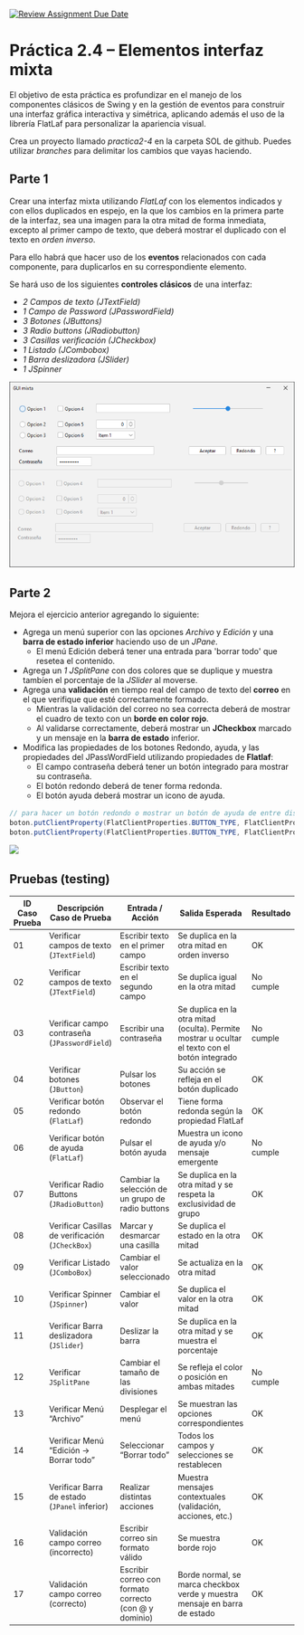[![Review Assignment Due Date](https://classroom.github.com/assets/deadline-readme-button-22041afd0340ce965d47ae6ef1cefeee28c7c493a6346c4f15d667ab976d596c.svg)](https://classroom.github.com/a/1Afva0wJ)
# Práctica 2.4 – Elementos interfaz mixta

El objetivo de esta práctica es profundizar en el manejo de los componentes clásicos de Swing y en la gestión de eventos para construir una interfaz gráfica interactiva y simétrica, aplicando además el uso de la librería FlatLaf para personalizar la apariencia visual.

Crea un proyecto llamado *practica2-4* en la carpeta SOL de github. Puedes utilizar *branches* para delimitar los cambios que vayas haciendo.

## Parte 1

Crear una interfaz mixta utilizando *FlatLaf* con los elementos indicados y con ellos duplicados en espejo, en la que los cambios en la primera parte de la interfaz, sea una imagen para la otra mitad de forma inmediata, excepto al primer campo de texto, que deberá mostrar el duplicado con el texto en *orden inverso*.

Para ello habrá que hacer uso de los **eventos** relacionados con cada componente, para duplicarlos en su correspondiente elemento. 

Se hará uso de los siguientes **controles clásicos** de una interfaz:

-   *2 Campos de texto (JTextField)*
-   *1 Campo de Password (JPasswordField)*
-   *3 Botones (JButtons)*
-   *3 Radio buttons (JRadiobutton)*
-   *3 Casillas verificación (JCheckbox)*
-   *1 Listado (JCombobox)*
-   *1 Barra deslizadora (JSlider)*
-   *1 JSpinner*


![](media/b659313c2f89bf08a4f35281a33b65c3.png)

## Parte 2

Mejora el ejercicio anterior agregando lo siguiente:
- Agrega un menú superior con las opciones *Archivo* y *Edición* y una **barra de estado inferior** haciendo uso de un *JPane*.
    - El menú Edición deberá tener una entrada para 'borrar todo' que resetea el contenido.
- Agrega un *1 JSplitPane* con dos colores que se duplique y muestra tambíen el porcentaje de la *JSlider* al moverse.   
- Agrega una **validación** en tiempo real del campo de texto del **correo** en el que verifique que esté correctamente formado. 
    - Mientras la validación del correo no sea correcta deberá de mostrar el cuadro de texto con un **borde en color rojo**.
    - Al validarse correctamente, deberá mostrar un **JCheckbox** marcado y un mensaje en la **barra de estado** inferior.
- Modifica las propiedades de los botones Redondo, ayuda, y las propiedades del JPassWordField utilizando propiedades de **Flatlaf**:
    - El campo contraseña deberá tener un botón integrado para mostrar su contraseña.
    - El botón redondo deberá de tener forma redonda.
    - El botón ayuda deberá mostrar un icono de ayuda.

```java
// para hacer un botón redondo o mostrar un botón de ayuda de entre distintas propiedades de Flatlaf
boton.putClientProperty(FlatClientProperties.BUTTON_TYPE, FlatClientProperties.BUTTON_TYPE_ROUND_RECT); 
boton.putClientProperty(FlatClientProperties.BUTTON_TYPE, FlatClientProperties.BUTTON_TYPE_HELP);
````

![](media/b659313c2f89bf08a4f35281a33b65c4.png)

## Pruebas (testing) 

| ID Caso Prueba | Descripción Caso de Prueba                       | Entrada / Acción                                       | Salida Esperada                                                                                 | Resultado    |
| -------------- | ------------------------------------------------ | ------------------------------------------------------ | ----------------------------------------------------------------------------------------------- | ------------ |
| 01             | Verificar campos de texto (`JTextField`)         | Escribir texto en el primer campo                      | Se duplica en la otra mitad en orden inverso                                                    | OK |
| 02             | Verificar campos de texto (`JTextField`)         | Escribir texto en el segundo campo                     | Se duplica igual en la otra mitad                                                               | No cumple |
| 03             | Verificar campo contraseña (`JPasswordField`)    | Escribir una contraseña                                | Se duplica en la otra mitad (oculta). Permite mostrar u ocultar el texto con el botón integrado | No cumple |
| 04             | Verificar botones (`JButton`)                    | Pulsar los botones                                     | Su acción se refleja en el botón duplicado                                                      | OK |
| 05             | Verificar botón redondo (`FlatLaf`)              | Observar el botón redondo                              | Tiene forma redonda según la propiedad FlatLaf                                                  | OK |
| 06             | Verificar botón de ayuda (`FlatLaf`)             | Pulsar el botón ayuda                                  | Muestra un icono de ayuda y/o mensaje emergente                                                 | No cumple |
| 07             | Verificar Radio Buttons (`JRadioButton`)         | Cambiar la selección de un grupo de radio buttons      | Se duplica en la otra mitad y se respeta la exclusividad de grupo                               | OK |
| 08             | Verificar Casillas de verificación (`JCheckBox`) | Marcar y desmarcar una casilla                         | Se duplica el estado en la otra mitad                                                           | OK |
| 09             | Verificar Listado (`JComboBox`)                  | Cambiar el valor seleccionado                          | Se actualiza en la otra mitad                                                                   | OK |
| 10             | Verificar Spinner (`JSpinner`)                   | Cambiar el valor                                       | Se duplica el valor en la otra mitad                                                            | OK |
| 11             | Verificar Barra deslizadora (`JSlider`)          | Deslizar la barra                                      | Se duplica en la otra mitad y se muestra el porcentaje                                          | OK |
| 12             | Verificar `JSplitPane`                           | Cambiar el tamaño de las divisiones                    | Se refleja el color o posición en ambas mitades                                                 | No cumple |
| 13             | Verificar Menú “Archivo”                         | Desplegar el menú                                      | Se muestran las opciones correspondientes                                                       | OK |
| 14             | Verificar Menú “Edición → Borrar todo”           | Seleccionar “Borrar todo”                              | Todos los campos y selecciones se restablecen                                                   | OK |
| 15             | Verificar Barra de estado (`JPanel` inferior)    | Realizar distintas acciones                            | Muestra mensajes contextuales (validación, acciones, etc.)                                      | OK |
| 16             | Validación campo correo (incorrecto)             | Escribir correo sin formato válido                     | Se muestra borde rojo                                                                           | OK |
| 17             | Validación campo correo (correcto)               | Escribir correo con formato correcto (con @ y dominio) | Borde normal, se marca checkbox verde y muestra mensaje en barra de estado                      | OK |

